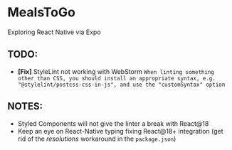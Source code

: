 # MealsToGo

Exploring React Native via Expo

## **TODO:**

- **[Fix]** StyleLint not working with WebStorm `When linting something other than CSS, you should install an appropriate syntax, e.g. "@stylelint/postcss-css-in-js", and use the "customSyntax" option`

## **NOTES:**

- Styled Components will not give the linter a break with React@18
- Keep an eye on React-Native typing fixing React@18+ integration
  (get rid of the *resolutions* workaround in the `package.json`)
